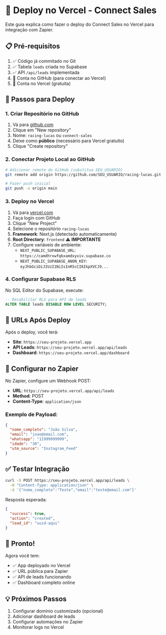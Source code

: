 # 🚀 Deploy no Vercel - Connect Sales

Este guia explica como fazer o deploy do Connect Sales no Vercel para integração com Zapier.

## 📋 Pré-requisitos

1. ✅ Código já commitado no Git
2. ✅ Tabela `leads` criada no Supabase  
3. ✅ API `/api/leads` implementada
4. 🔄 Conta no GitHub (para conectar ao Vercel)
5. 🔄 Conta no Vercel (gratuita)

## 🔧 Passos para Deploy

### 1. Criar Repositório no GitHub

1. Vá para [github.com](https://github.com) 
2. Clique em "New repository"
3. Nome: `racing-lucas` ou `connect-sales`  
4. Deixe como **público** (necessário para Vercel gratuito)
5. Clique "Create repository"

### 2. Conectar Projeto Local ao GitHub

```bash
# Adicionar remote do GitHub (substitua SEU_USUARIO)
git remote add origin https://github.com/SEU_USUARIO/racing-lucas.git

# Fazer push inicial
git push -u origin main
```

### 3. Deploy no Vercel

1. Vá para [vercel.com](https://vercel.com)
2. Faça login com GitHub
3. Clique "New Project"
4. Selecione o repositório `racing-lucas`
5. **Framework**: Next.js (detectado automaticamente)
6. **Root Directory**: `frontend` ⚠️ **IMPORTANTE**
7. Configure variáveis de ambiente:
   - `NEXT_PUBLIC_SUPABASE_URL`: `https://camdhrxwfqkxamdxyviv.supabase.co`
   - `NEXT_PUBLIC_SUPABASE_ANON_KEY`: `eyJhbGciOiJIUzI1NiIsInR5cCI6IkpXVCJ9...`

### 4. Configurar Supabase RLS

No SQL Editor do Supabase, execute:
```sql
-- Desabilitar RLS para API de leads
ALTER TABLE leads DISABLE ROW LEVEL SECURITY;
```

## 🎯 URLs Após Deploy

Após o deploy, você terá:

- **Site**: `https://seu-projeto.vercel.app`
- **API Leads**: `https://seu-projeto.vercel.app/api/leads`
- **Dashboard**: `https://seu-projeto.vercel.app/dashboard`

## 🔗 Configurar no Zapier

No Zapier, configure um Webhook POST:
- **URL**: `https://seu-projeto.vercel.app/api/leads`
- **Method**: POST
- **Content-Type**: `application/json`

### Exemplo de Payload:
```json
{
  "nome_completo": "João Silva",
  "email": "joao@email.com",
  "whatsapp": "11999999999",
  "idade": "30",
  "utm_source": "Instagram_Feed"
}
```

## ✅ Testar Integração

```bash
curl -X POST https://seu-projeto.vercel.app/api/leads \
  -H "Content-Type: application/json" \
  -d '{"nome_completo":"Teste","email":"teste@email.com"}'
```

Resposta esperada:
```json
{
  "success": true,
  "action": "created", 
  "lead_id": "uuid-aqui"
}
```

## 🎉 Pronto!

Agora você tem:
- ✅ App deployado no Vercel
- ✅ URL pública para Zapier  
- ✅ API de leads funcionando
- ✅ Dashboard completo online

## 💡 Próximos Passos

1. Configurar domínio customizado (opcional)
2. Adicionar dashboard de leads 
3. Configurar automações no Zapier
4. Monitorar logs no Vercel